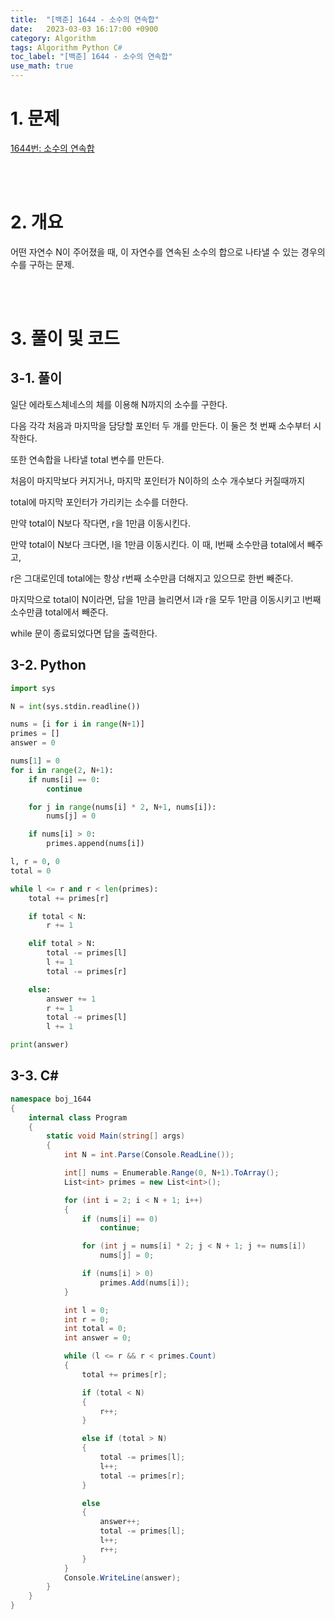 ```yaml
---
title:  "[백준] 1644 - 소수의 연속합"
date:   2023-03-03 16:17:00 +0900
category: Algorithm
tags: Algorithm Python C#
toc_label: "[백준] 1644 - 소수의 연속합"
use_math: true
---
```


# 1. 문제
[1644번: 소수의 연속합](https://www.acmicpc.net/problem/1644)

<br/>
<br/>

# 2. 개요
어떤 자연수 N이 주어졌을 때, 이 자연수를 연속된 소수의 합으로 나타낼 수 있는 경우의 수를 구하는 문제.

<br/>
<br/>

# 3. 풀이 및 코드
## 3-1. 풀이
일단 에라토스체네스의 체를 이용해 N까지의 소수를 구한다.

다음 각각 처음과 마지막을 담당할 포인터 두 개를 만든다. 이 둘은 첫 번째 소수부터 시작한다.

또한 연속합을 나타낼 total 변수를 만든다.

처음이 마지막보다 커지거나, 마지막 포인터가 N이하의 소수 개수보다 커질때까지

total에 마지막 포인터가 가리키는 소수를 더한다.

만약 total이 N보다 작다면, r을 1만큼 이동시킨다.

만약 total이 N보다 크다면, l을 1만큼 이동시킨다. 이 때, l번째 소수만큼 total에서 빼주고, 

r은 그대로인데 total에는 항상 r번째 소수만큼 더해지고 있으므로 한번 빼준다.

마지막으로 total이 N이라면, 답을 1만큼 늘리면서 l과 r을 모두 1만큼 이동시키고 l번째 소수만큼 total에서 빼준다.

while 문이 종료되었다면 답을 출력한다.

## 3-2. Python

```python
import sys

N = int(sys.stdin.readline())

nums = [i for i in range(N+1)]
primes = []
answer = 0

nums[1] = 0
for i in range(2, N+1):
    if nums[i] == 0:
        continue

    for j in range(nums[i] * 2, N+1, nums[i]):
        nums[j] = 0

    if nums[i] > 0:
        primes.append(nums[i])

l, r = 0, 0
total = 0

while l <= r and r < len(primes):
    total += primes[r]

    if total < N:
        r += 1

    elif total > N:
        total -= primes[l]
        l += 1
        total -= primes[r]

    else:
        answer += 1
        r += 1
        total -= primes[l]
        l += 1

print(answer)
```

## 3-3. C#

```csharp
namespace boj_1644
{
    internal class Program
    {
        static void Main(string[] args)
        {
            int N = int.Parse(Console.ReadLine());

            int[] nums = Enumerable.Range(0, N+1).ToArray();
            List<int> primes = new List<int>();

            for (int i = 2; i < N + 1; i++)
            {
                if (nums[i] == 0)
                    continue;

                for (int j = nums[i] * 2; j < N + 1; j += nums[i])
                    nums[j] = 0;

                if (nums[i] > 0)
                    primes.Add(nums[i]);
            }

            int l = 0;
            int r = 0;
            int total = 0;
            int answer = 0;

            while (l <= r && r < primes.Count)
            {
                total += primes[r];

                if (total < N)
                {
                    r++;
                }

                else if (total > N)
                {
                    total -= primes[l];
                    l++;
                    total -= primes[r];
                }

                else
                {
                    answer++;
                    total -= primes[l];
                    l++;
                    r++;
                }
            }
            Console.WriteLine(answer);
        }
    }
}
```